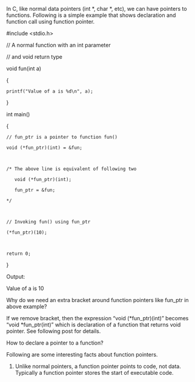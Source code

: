 In C, like normal data pointers (int *, char *, etc), we can have pointers to functions. Following is a simple example that shows declaration and function call using function pointer.





#include <stdio.h>

// A normal function with an int parameter

// and void return type

void fun(int a)

{

    printf("Value of a is %d\n", a);

}

  

int main()

{

    // fun_ptr is a pointer to function fun() 

    void (*fun_ptr)(int) = &fun;

  

    /* The above line is equivalent of following two

       void (*fun_ptr)(int);

       fun_ptr = &fun; 

    */

  

    // Invoking fun() using fun_ptr

    (*fun_ptr)(10);

  

    return 0;

}

Output:



Value of a is 10

Why do we need an extra bracket around function pointers like fun_ptr in above example?

If we remove bracket, then the expression “void (*fun_ptr)(int)” becomes “void *fun_ptr(int)” which is declaration of a function that returns void pointer. See following post for details.

How to declare a pointer to a function?



Following are some interesting facts about function pointers.



 

1) Unlike normal pointers, a function pointer points to code, not data. Typically a function pointer stores the start of executable code.




